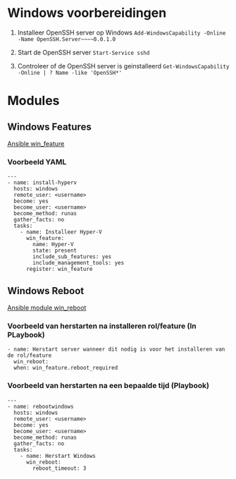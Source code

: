 
# Windows voorbereidingen

1. Installeer OpenSSH server op Windows
```Add-WindowsCapability -Online -Name OpenSSH.Server~~~~0.0.1.0```

2. Start de OpenSSH server 
```Start-Service sshd```

3. Controleer of de OpenSSH server is geinstalleerd
```Get-WindowsCapability -Online | ? Name -like 'OpenSSH*'```

# Modules


## Windows Features
[Ansible win_feature](https://docs.ansible.com/ansible/2.8/modules/win_feature_module.html)

### Voorbeeld YAML
```
---
- name: install-hyperv
  hosts: windows
  remote_user: <username>
  become: yes
  become_user: <username>
  become_method: runas
  gather_facts: no
  tasks:
    - name: Installeer Hyper-V
      win_feature:
        name: Hyper-V
        state: present
        include_sub_features: yes
        include_management_tools: yes
      register: win_feature
```

## Windows Reboot
[Ansible module win_reboot](https://docs.ansible.com/ansible/latest/collections/ansible/windows/win_reboot_module.html)

### Voorbeeld van herstarten na installeren rol/feature (In PLaybook)

```
- name: Herstart server wanneer dit nodig is voor het installeren van de rol/feature
  win_reboot:
  when: win_feature.reboot_required  
```

### Voorbeeld van herstarten na een bepaalde tijd (Playbook)

```
---
- name: rebootwindows
  hosts: windows
  remote_user: <username>
  become: yes
  become_user: <username>
  become_method: runas
  gather_facts: no
  tasks:
    - name: Herstart Windows
      win_reboot:
        reboot_timeout: 3
```